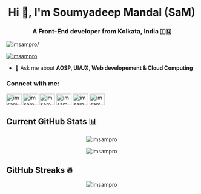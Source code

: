 <h1 align="center">Hi 👋, I'm Soumyadeep Mandal (SaM)</h1>

<h3 align="center">A Front-End developer from Kolkata, India 🇮🇳</h3>
<p align="left"> <img src=https://komarev.com/ghpvc/?username=imsampro alt=imsampro/> </p>

<p align="left"> <a href="https://twitter.com/imsampro" target="blank"><img src="https://img.shields.io/twitter/follow/imsampro?logo=twitter&style=for-the-badge" alt="imsampro" /></a> </p>

- 💬 Ask me about **AOSP, UI/UX, Web developement & Cloud Computing**

<h3 align="left">Connect with me:</h3>
<p align="left">
<a href="https://twitter.com/imsampro" target="blank"><img align="center" src="https://cdn.jsdelivr.net/npm/simple-icons@3.0.1/icons/twitter.svg" alt="imsampro" height="30" width="40" /></a>
<a href="https://linkedin.com/in/imsampro" target="blank"><img align="center" src="https://cdn.jsdelivr.net/npm/simple-icons@3.0.1/icons/linkedin.svg" alt="imsampro" height="30" width="40" /></a>
<a href="https://dev.to/imsampro" target="blank"><img align="center" src="https://cdn.jsdelivr.net/npm/simple-icons@3.0.1/icons/dev-dot-to.svg" alt="imsampro" height="30" width="40" /></a>
<a href="https://facebook.com/imsampro" target="blank"><img align="center" src="https://cdn.jsdelivr.net/npm/simple-icons@3.0.1/icons/facebook.svg" alt="imsampro" height="30" width="40" /></a>
<a href="https://instagram.com/imsampro" target="blank"><img align="center" src="https://cdn.jsdelivr.net/npm/simple-icons@3.0.1/icons/instagram.svg" alt="imsampro" height="30" width="40" /></a>
<a href="https://codepen.io/imsampro" target="blank"><img align="center" src="https://cdn.jsdelivr.net/npm/simple-icons@3.0.1/icons/codepen.svg" alt="imsampro" height="30" width="40" /></a>
</p>

## Current GitHub Stats 📊
<p align="center"> <img src=https://github-readme-stats.vercel.app/api?username=imsampro&show_icons=true alt=imsampro /> </p>
<p align="center"> <img src=https://github-readme-stats.vercel.app/api/top-langs/?username=imsampro&show_icons=true&hide_border=false&count_private=true&include_all_commits=true&layout=compact  alt=imsampro /> </p>

## GitHub Streaks 🔥
<p align="center"> <img src=http://github-readme-streak-stats.herokuapp.com?user=imsampro&date_format=j%20M%5B%20Y%5D alt=imsampro /> </p>

